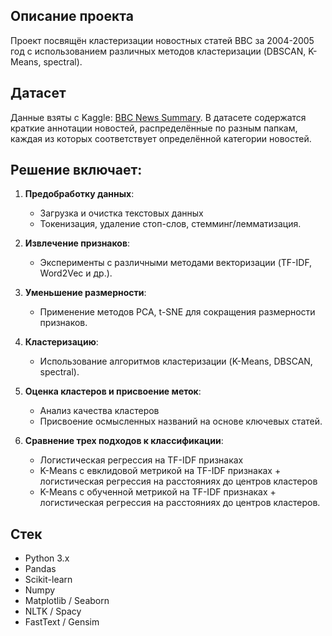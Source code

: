 ## Описание проекта
Проект посвящён кластеризации новостных статей BBC за 2004-2005 год с использованием различных методов кластеризации (DBSCAN, K-Means, spectral). 

## Датасет
Данные взяты с Kaggle: [BBC News Summary](https://www.kaggle.com/pariza/bbc-news-summary). В датасете содержатся краткие аннотации новостей, распределённые по разным папкам, каждая из которых соответствует определённой категории новостей.

## Решение включает:
1. **Предобработку данных**:  
   - Загрузка и очистка текстовых данных  
   - Токенизация, удаление стоп-слов, стемминг/лемматизация.  

2. **Извлечение признаков**:  
   - Эксперименты с различными методами векторизации (TF-IDF, Word2Vec и др.).  

3. **Уменьшение размерности**:  
   - Применение методов PCA, t-SNE для сокращения размерности признаков.  

4. **Кластеризацию**:  
   - Использование алгоритмов кластеризации (K-Means, DBSCAN, spectral).  

5. **Оценка кластеров и присвоение меток**:  
   - Анализ качества кластеров  
   - Присвоение осмысленных названий на основе ключевых статей.

6. **Сравнение трех подходов к классификации**:
   - Логистическая регрессия на TF-IDF признаках
   - K-Means с евклидовой метрикой на TF-IDF признаках + логистическая регрессия на расстояниях до центров кластеров
   - K-Means с обученной метрикой на TF-IDF признаках + логистическая регрессия на расстояниях до центров кластеров.
  
## Стек
- Python 3.x  
- Pandas  
- Scikit-learn  
- Numpy  
- Matplotlib / Seaborn  
- NLTK / Spacy  
- FastText / Gensim
